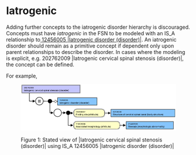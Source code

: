 # Iatrogenic

Adding further concepts to the iatrogenic disorder hierarchy is discouraged. Concepts must have  _iatrogenic_ in the FSN to be modeled with an IS_A relationship to[ 12456005 |Iatrogenic disorder (disorder)|](http://snomed.info/id/12456005). An iatrogenic disorder should remain as a primitive concept if dependent only upon parent relationships to describe the disorder. In cases where the modeling is explicit, e.g. 202762009 |Iatrogenic cervical spinal stenosis (disorder)|, the concept can be defined. 

For example, 

<figure><img src="images/179930900.png" alt="" title=""><figcaption><p>Figure 1: Stated view of |Iatrogenic cervical spinal stenosis (disorder)| using IS_A 12456005 |Iatrogenic disorder (disorder)|</p></figcaption></figure>

  

  

